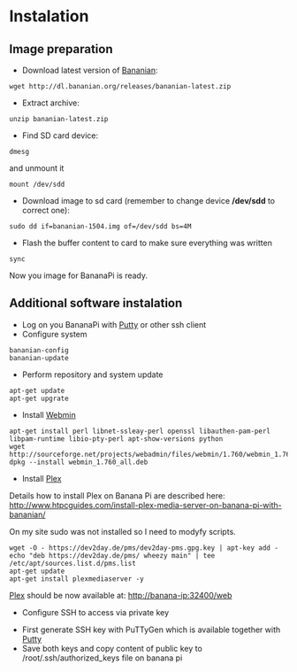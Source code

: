 # Instalation

## Image preparation

* Download latest version of [Bananian](https://www.bananian.org/):

```Shell
wget http://dl.bananian.org/releases/bananian-latest.zip
```

* Extract archive:

```Shell
unzip bananian-latest.zip
```

* Find SD card device: 
```Shell
dmesg
```
and unmount it
```Shell
mount /dev/sdd
```

* Download image to sd card (remember to change device **/dev/sdd** to correct one):

```Shell
sudo dd if=bananian-1504.img of=/dev/sdd bs=4M
```

* Flash the buffer content to card to make sure everything was written
```Shell
sync
```

Now you image for BananaPi is ready.
 
## Additional software instalation

* Log on you BananaPi with [Putty](http://www.putty.org/) or other ssh client
* Configure system
```Shell
bananian-config
bananian-update
```
* Perform repository and system update
```Shell
apt-get update
apt-get upgrate
```

* Install [Webmin](http://www.webmin.com/)
```Shell
apt-get install perl libnet-ssleay-perl openssl libauthen-pam-perl libpam-runtime libio-pty-perl apt-show-versions python
wget http://sourceforge.net/projects/webadmin/files/webmin/1.760/webmin_1.760_all.deb
dpkg --install webmin_1.760_all.deb
```

* Install [Plex](https://plex.tv/)

Details how to install Plex on Banana Pi are described here: http://www.htpcguides.com/install-plex-media-server-on-banana-pi-with-bananian/

On my site sudo  was not installed so I need to modyfy scripts.

```Shell
wget -O - https://dev2day.de/pms/dev2day-pms.gpg.key | apt-key add -
echo "deb https://dev2day.de/pms/ wheezy main" | tee /etc/apt/sources.list.d/pms.list
apt-get update
apt-get install plexmediaserver -y
```

[Plex](https://plex.tv/) should be now available at: [http://banana-ip:32400/web](http://banana-ip:32400/web)

* Configure SSH to access via private key

- First generate SSH key with PuTTyGen which is available together with [Putty](http://www.putty.org/)
- Save both keys and copy content of public key to /root/.ssh/authorized_keys file on banana pi
